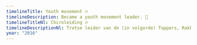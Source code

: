 ```yaml
---
timelineTitle: Youth movement 🔥
timelineDescription: Became a youth movement leader. 👊
timelineTitleNl: Chiroleiding 🔥
timelineDescriptionNl: Trotse leider van de (in volgorde) Toppers, Rakkers en Speelclub! Makkelijk mijn favoriete jaren. 👊
year: "2016"
---
```


